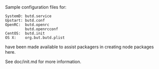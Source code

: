 Sample configuration files for:
```
SystemD: butd.service
Upstart: butd.conf
OpenRC:  butd.openrc
         butd.openrcconf
CentOS:  butd.init
OS X:    org.but.butd.plist
```
have been made available to assist packagers in creating node packages here.

See doc/init.md for more information.
